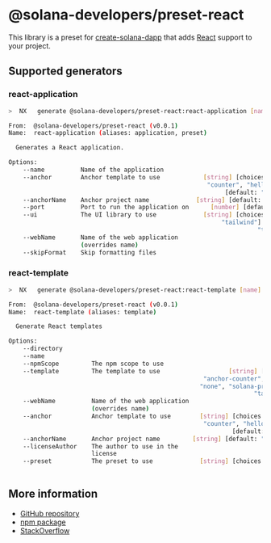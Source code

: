 # @solana-developers/preset-react

This library is a preset for [create-solana-dapp](https://npm.im/create-solana-dapp) that adds
[React](https://react.dev) support to your project.

## Supported generators

### react-application

```bash
>  NX   generate @solana-developers/preset-react:react-application [name] [options,...]

From:  @solana-developers/preset-react (v0.0.1)
Name:  react-application (aliases: application, preset)

  Generates a React application.

Options:
    --name          Name of the application                             [string]
    --anchor        Anchor template to use            [string] [choices: "none",
                                                       "counter", "hello-world"]
                                                            [default: "counter"]
    --anchorName    Anchor project name             [string] [default: "anchor"]
    --port          Port to run the application on      [number] [default: 3000]
    --ui            The UI library to use             [string] [choices: "none",
                                                           "tailwind"] [default:
                                                                     "tailwind"]
    --webName       Name of the web application                         [string]
                    (overrides name)
    --skipFormat    Skip formatting files                              [boolean]
```

### react-template

```bash
>  NX   generate @solana-developers/preset-react:react-template [name] [options,...]

From:  @solana-developers/preset-react (v0.0.1)
Name:  react-template (aliases: template)

  Generate React templates

Options:
    --directory                                                        [string]
    --name                                                             [string]
    --npmScope         The npm scope to use                            [string]
    --template         The template to use                   [string] [choices:
                                                      "anchor-counter", "base",
                                                     "none", "solana-provider",
                                                                    "tailwind"]
    --webName          Name of the web application                     [string]
                       (overrides name)
    --anchor           Anchor template to use        [string] [choices: "none",
                                                      "counter", "hello-world"]
                                                              [default: "none"]
    --anchorName       Anchor project name         [string] [default: "anchor"]
    --licenseAuthor    The author to use in the                        [string]
                       license
    --preset           The preset to use             [string] [choices: "next",
                                                                       "react"]
```

## More information

- [GitHub repository](https://github.com/solana-developers/create-solana-dapp)
- [npm package](https://npm.im/create-solana-dapp)
- [StackOverflow](https://solana.stackexchange.com/questions/tagged/create-solana-dapp)
